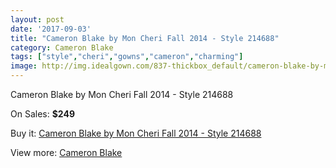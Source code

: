 ```yaml
---
layout: post
date: '2017-09-03'
title: "Cameron Blake by Mon Cheri Fall 2014 - Style 214688"
category: Cameron Blake
tags: ["style","cheri","gowns","cameron","charming"]
image: http://img.idealgown.com/837-thickbox_default/cameron-blake-by-mon-cheri-fall-2014-style-214688.jpg
---
```

Cameron Blake by Mon Cheri Fall 2014 - Style 214688

On Sales: **$249**
<a href="https://www.idealgown.com/en/cameron-blake/383-cameron-blake-by-mon-cheri-fall-2014-style-214688.html"><amp-img layout="responsive" width="600" height="600" src="//img.idealgown.com/837-thickbox_default/cameron-blake-by-mon-cheri-fall-2014-style-214688.jpg" alt="Cameron Blake by Mon Cheri Fall 2014 - Style 214688 0" /></a>
<a href="https://www.idealgown.com/en/cameron-blake/383-cameron-blake-by-mon-cheri-fall-2014-style-214688.html"><amp-img layout="responsive" width="600" height="600" src="//img.idealgown.com/838-thickbox_default/cameron-blake-by-mon-cheri-fall-2014-style-214688.jpg" alt="Cameron Blake by Mon Cheri Fall 2014 - Style 214688 1" /></a>

Buy it: [Cameron Blake by Mon Cheri Fall 2014 - Style 214688](https://www.idealgown.com/en/cameron-blake/383-cameron-blake-by-mon-cheri-fall-2014-style-214688.html "Cameron Blake by Mon Cheri Fall 2014 - Style 214688")

View more: [Cameron Blake](https://www.idealgown.com/en/7-cameron-blake "Cameron Blake")